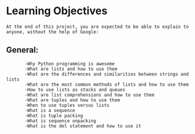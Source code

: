 # **Learning Objectives**
    At the end of this project, you are expected to be able to explain to anyone, without the help of Google:

## **General:**
           -Why Python programming is awesome
           -What are lists and how to use them
           -What are the differences and similarities between strings and lists
           -What are the most common methods of lists and how to use them
           -How to use lists as stacks and queues
           -What are list comprehensions and how to use them
           -What are tuples and how to use them
           -When to use tuples versus lists
           -What is a sequence
           -What is tuple packing
           -What is sequence unpacking
           -What is the del statement and how to use it